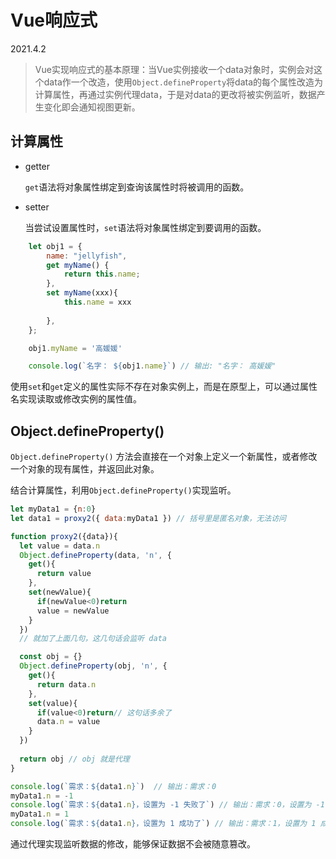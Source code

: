 # Vue响应式

2021.4.2
> Vue实现响应式的基本原理：当Vue实例接收一个data对象时，实例会对这个data作一个改造，使用`Object.defineProperty`将data的每个属性改造为计算属性，再通过实例代理data，于是对data的更改将被实例监听，数据产生变化即会通知视图更新。

## 计算属性

+ getter

    `get`语法将对象属性绑定到查询该属性时将被调用的函数。

+ setter

    当尝试设置属性时，`set`语法将对象属性绑定到要调用的函数。

``` javascript
    let obj1 = {
        name: "jellyfish",
        get myName() {
            return this.name;
        },
        set myName(xxx){
            this.name = xxx
            
        },
    };

    obj1.myName = '高媛媛'

    console.log(`名字： ${obj1.name}`) // 输出: "名字： 高媛媛"
```

使用`set`和`get`定义的属性实际不存在对象实例上，而是在原型上，可以通过属性名实现读取或修改实例的属性值。

## Object.defineProperty()

`Object.defineProperty()` 方法会直接在一个对象上定义一个新属性，或者修改一个对象的现有属性，并返回此对象。

结合计算属性，利用`Object.defineProperty()`实现监听。

``` javascript
let myData1 = {n:0}
let data1 = proxy2({ data:myData1 }) // 括号里是匿名对象，无法访问

function proxy2({data}){
  let value = data.n
  Object.defineProperty(data, 'n', {
    get(){
      return value
    },
    set(newValue){
      if(newValue<0)return
      value = newValue
    }
  })
  // 就加了上面几句，这几句话会监听 data

  const obj = {}
  Object.defineProperty(obj, 'n', {
    get(){
      return data.n
    },
    set(value){
      if(value<0)return// 这句话多余了
      data.n = value
    }
  })
  
  return obj // obj 就是代理
}

console.log(`需求：${data1.n}`)  // 输出：需求：0 
myData1.n = -1
console.log(`需求：${data1.n}，设置为 -1 失败了`) // 输出：需求：0，设置为 -1 失败了 失败了 
myData1.n = 1
console.log(`需求：${data1.n}，设置为 1 成功了`) // 输出：需求：1，设置为 1 成功了 
```

通过代理实现监听数据的修改，能够保证数据不会被随意篡改。
